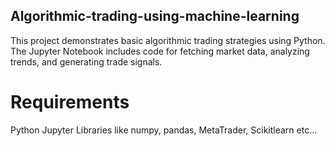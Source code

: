 ## Algorithmic-trading-using-machine-learning
This project demonstrates basic algorithmic trading strategies using Python. The Jupyter Notebook includes code for fetching market data, analyzing trends, and generating trade signals.
# Requirements
Python
Jupyter
Libraries like numpy, pandas, MetaTrader, Scikitlearn etc...
